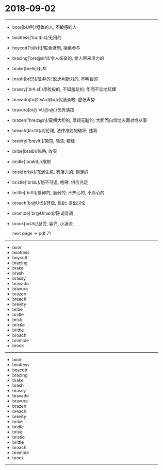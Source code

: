# 2018-09-02

---

- boor[bU@]/粗鲁的人, 不敏感的人
- bootless['bu:tLIs]/无用的
- boycott['b)Ik)t]/联合抵制, 拒绝参与
- bracing['bre@sIN]/令人振奋的, 给人带来活力的
- brake[breIk]/刹车
- brash[brES]/鲁莽的; 缺乏判断力的, 不明智的
- brassy['brA:sI]/厚脸皮的, 不知羞耻的; 华而不实地炫耀
- bravado[br@'vA:d@u]/假装勇敢; 虚张声势
- bravura[br@'vU@r@]/优秀演技
- brazen['breIz@n]/蛮横大胆的, 厚颜无耻的; 大胆而自信地去面对或从事
- breach[bri:tS]/对伦理, 法律准则的破坏; 违背
- brevity['brevItI]/简短, 简洁; 精炼
- bribe[braIb]/贿赂, 收买
- bridle['braIdL]/限制
- brisk[brIsk]/充满生机, 有活力的; 刻薄的
- bristle['brIsL]/怒不可遏, 咆哮; 供应充足
- brittle['brItl]/易碎的, 脆弱的; 不热心的, 不真心的
- broach[br@UtS]/开启, 启封; 提出讨论
- bromide['br@UmaId]/陈词滥调
- brook[brUk]/忍受, 容许, 小溪流

    next page -> pdf 71

---

- boor
- bootless
- boycott
- bracing
- brake
- brash
- brassy
- bravado
- bravura
- brazen
- breach
- brevity
- bribe
- bridle
- brisk
- bristle
- brittle
- broach
- bromide
- brook

---

- boor
- bootless
- boycott
- bracing
- brake
- brash
- brassy
- bravado
- bravura
- brazen
- breach
- brevity
- bribe
- bridle
- brisk
- bristle
- brittle
- broach
- bromide
- brook

---
